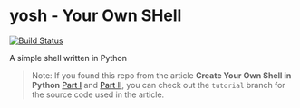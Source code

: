 # yosh - Your Own SHell

[![Build Status](https://travis-ci.org/supasate/yosh.svg?branch=master)](https://travis-ci.org/supasate/yosh)

A simple shell written in Python

> Note: If you found this repo from the article **Create Your Own Shell in Python** [Part I](https://hackercollider.com/articles/2016/07/05/create-your-own-shell-in-python-part-1/) and [Part II](https://hackercollider.com/articles/2016/07/06/create-your-own-shell-in-python-part-2/), you can check out the `tutorial` branch for the source code used in the article.

